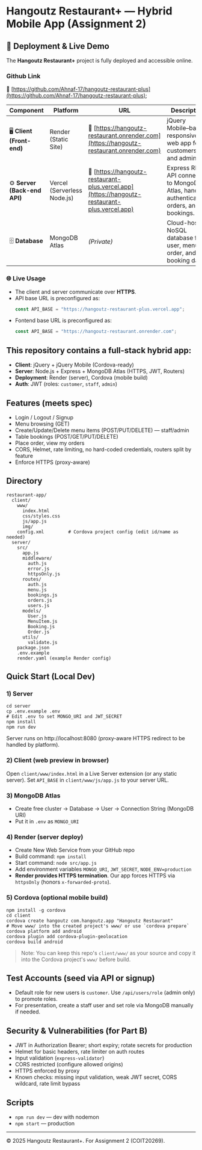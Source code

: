 # Hangoutz Restaurant+ — Hybrid Mobile App (Assignment 2)

## 🚀 Deployment & Live Demo

The **Hangoutz Restaurant+** project is fully deployed and accessible online.
### Github Link 
 
  🔗 [https://github.com/Ahnaf-17/hangoutz-restaurant-plus](https://github.com/Ahnaf-17/hangoutz-restaurant-plus);


| Component | Platform | URL | Description |
|------------|-----------|-----|-------------|
| 🖥️ **Client (Front-end)** | Render (Static Site) | 🔗 [https://hangoutz-restaurant.onrender.com](https://hangoutz-restaurant.onrender.com) | jQuery Mobile–based responsive web app for customers and admins. |
| ⚙️ **Server (Back-end API)** | Vercel (Serverless Node.js) | 🔗 [https://hangoutz-restaurant-plus.vercel.app](https://hangoutz-restaurant-plus.vercel.app) | Express REST API connected to MongoDB Atlas, handles authentication, orders, and bookings. |
| 🗄️ **Database** | MongoDB Atlas | *(Private)* | Cloud-hosted NoSQL database for user, menu, order, and booking data. |

### 🌐 Live Usage
- The client and server communicate over **HTTPS**.  
- API base URL is preconfigured as:  
  ```js
  const API_BASE = "https://hangoutz-restaurant-plus.vercel.app";
- Fontend base URL is preconfigured as:  
  ```js
  const API_BASE = "https://hangoutz-restaurant.onrender.com";


## This repository contains a full-stack hybrid app:
- **Client**: jQuery + jQuery Mobile (Cordova-ready)
- **Server**: Node.js + Express + MongoDB Atlas (HTTPS, JWT, Routers)
- **Deployment**: Render (server), Cordova (mobile build)
- **Auth**: JWT (roles: `customer`, `staff`, `admin`)

## Features (meets spec)
- Login / Logout / Signup
- Menu browsing (GET)
- Create/Update/Delete menu items (POST/PUT/DELETE) — staff/admin
- Table bookings (POST/GET/PUT/DELETE)
- Place order, view my orders
- CORS, Helmet, rate limiting, no hard-coded credentials, routers split by feature
- Enforce HTTPS (proxy-aware)

## Directory
```
restaurant-app/
  client/
    www/
      index.html
      css/styles.css
      js/app.js
      img/
    config.xml         # Cordova project config (edit id/name as needed)
  server/
    src/
      app.js
      middleware/
        auth.js
        error.js
        httpsOnly.js
      routes/
        auth.js
        menu.js
        bookings.js
        orders.js
        users.js
      models/
        User.js
        MenuItem.js
        Booking.js
        Order.js
      utils/
        validate.js
    package.json
    .env.example
    render.yaml (example Render config)
```

## Quick Start (Local Dev)

### 1) Server
```
cd server
cp .env.example .env
# Edit .env to set MONGO_URI and JWT_SECRET
npm install
npm run dev
```
Server runs on http://localhost:8080 (proxy-aware HTTPS redirect to be handled by platform).

### 2) Client (web preview in browser)
Open `client/www/index.html` in a Live Server extension (or any static server).
Set `API_BASE` in `client/www/js/app.js` to your server URL.

### 3) MongoDB Atlas
- Create free cluster → Database → User → Connection String (MongoDB URI)
- Put it in `.env` as `MONGO_URI`

### 4) Render (server deploy)
- Create New Web Service from your GitHub repo
- Build command: `npm install`
- Start command: `node src/app.js`
- Add environment variables `MONGO_URI`, `JWT_SECRET`, `NODE_ENV=production`
- **Render provides HTTPS termination**. Our app forces HTTPS via `httpsOnly` (honors `x-forwarded-proto`).

### 5) Cordova (optional mobile build)
```
npm install -g cordova
cd client
cordova create hangoutz com.hangoutz.app "Hangoutz Restaurant"
# Move www/ into the created project's www/ or use `cordova prepare`
cordova platform add android
cordova plugin add cordova-plugin-geolocation
cordova build android
```
> Note: You can keep this repo's `client/www/` as your source and copy it into the Cordova project's `www/` before build.

## Test Accounts (seed via API or signup)
- Default role for new users is `customer`. Use `/api/users/role` (admin only) to promote roles.
- For presentation, create a staff user and set role via MongoDB manually if needed.

## Security & Vulnerabilities (for Part B)
- JWT in Authorization Bearer; short expiry; rotate secrets for production
- Helmet for basic headers, rate limiter on auth routes
- Input validation (`express-validator`)
- CORS restricted (configure allowed origins)
- HTTPS enforced by proxy
- Known checks: missing input validation, weak JWT secret, CORS wildcard, rate limit bypass

## Scripts
- `npm run dev` — dev with nodemon
- `npm start` — production

---

© 2025 Hangoutz Restaurant+. For Assignment 2 (COIT20269).
